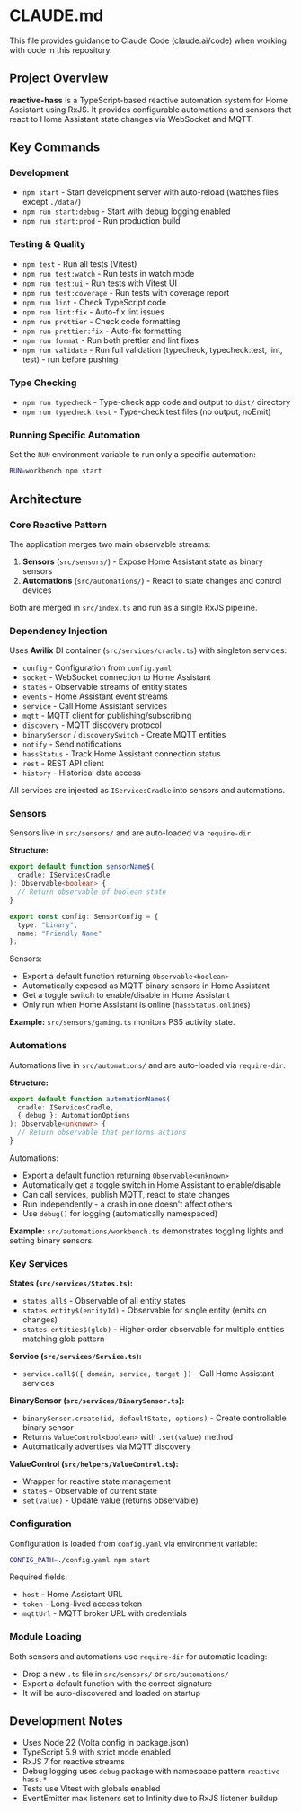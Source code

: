 # CLAUDE.md

This file provides guidance to Claude Code (claude.ai/code) when working with code in this repository.

## Project Overview

**reactive-hass** is a TypeScript-based reactive automation system for Home Assistant using RxJS. It provides configurable automations and sensors that react to Home Assistant state changes via WebSocket and MQTT.

## Key Commands

### Development
- `npm start` - Start development server with auto-reload (watches files except `./data/`)
- `npm run start:debug` - Start with debug logging enabled
- `npm run start:prod` - Run production build

### Testing & Quality
- `npm test` - Run all tests (Vitest)
- `npm run test:watch` - Run tests in watch mode
- `npm run test:ui` - Run tests with Vitest UI
- `npm run test:coverage` - Run tests with coverage report
- `npm run lint` - Check TypeScript code
- `npm run lint:fix` - Auto-fix lint issues
- `npm run prettier` - Check code formatting
- `npm run prettier:fix` - Auto-fix formatting
- `npm run format` - Run both prettier and lint fixes
- `npm run validate` - Run full validation (typecheck, typecheck:test, lint, test) - run before pushing

### Type Checking
- `npm run typecheck` - Type-check app code and output to `dist/` directory
- `npm run typecheck:test` - Type-check test files (no output, noEmit)

### Running Specific Automation
Set the `RUN` environment variable to run only a specific automation:
```bash
RUN=workbench npm start
```

## Architecture

### Core Reactive Pattern

The application merges two main observable streams:
1. **Sensors** (`src/sensors/`) - Expose Home Assistant state as binary sensors
2. **Automations** (`src/automations/`) - React to state changes and control devices

Both are merged in `src/index.ts` and run as a single RxJS pipeline.

### Dependency Injection

Uses **Awilix** DI container (`src/services/cradle.ts`) with singleton services:
- `config` - Configuration from `config.yaml`
- `socket` - WebSocket connection to Home Assistant
- `states` - Observable streams of entity states
- `events` - Home Assistant event streams
- `service` - Call Home Assistant services
- `mqtt` - MQTT client for publishing/subscribing
- `discovery` - MQTT discovery protocol
- `binarySensor` / `discoverySwitch` - Create MQTT entities
- `notify` - Send notifications
- `hassStatus` - Track Home Assistant connection status
- `rest` - REST API client
- `history` - Historical data access

All services are injected as `IServicesCradle` into sensors and automations.

### Sensors

Sensors live in `src/sensors/` and are auto-loaded via `require-dir`.

**Structure:**
```typescript
export default function sensorName$(
  cradle: IServicesCradle
): Observable<boolean> {
  // Return observable of boolean state
}

export const config: SensorConfig = {
  type: "binary",
  name: "Friendly Name"
};
```

Sensors:
- Export a default function returning `Observable<boolean>`
- Automatically exposed as MQTT binary sensors in Home Assistant
- Get a toggle switch to enable/disable in Home Assistant
- Only run when Home Assistant is online (`hassStatus.online$`)

**Example:** `src/sensors/gaming.ts` monitors PS5 activity state.

### Automations

Automations live in `src/automations/` and are auto-loaded via `require-dir`.

**Structure:**
```typescript
export default function automationName$(
  cradle: IServicesCradle,
  { debug }: AutomationOptions
): Observable<unknown> {
  // Return observable that performs actions
}
```

Automations:
- Export a default function returning `Observable<unknown>`
- Automatically get a toggle switch in Home Assistant to enable/disable
- Can call services, publish MQTT, react to state changes
- Run independently - a crash in one doesn't affect others
- Use `debug()` for logging (automatically namespaced)

**Example:** `src/automations/workbench.ts` demonstrates toggling lights and setting binary sensors.

### Key Services

**States (`src/services/States.ts`):**
- `states.all$` - Observable of all entity states
- `states.entity$(entityId)` - Observable for single entity (emits on changes)
- `states.entities$(glob)` - Higher-order observable for multiple entities matching glob pattern

**Service (`src/services/Service.ts`):**
- `service.call$({ domain, service, target })` - Call Home Assistant services

**BinarySensor (`src/services/BinarySensor.ts`):**
- `binarySensor.create(id, defaultState, options)` - Create controllable binary sensor
- Returns `ValueControl<boolean>` with `.set(value)` method
- Automatically advertises via MQTT discovery

**ValueControl (`src/helpers/ValueControl.ts`):**
- Wrapper for reactive state management
- `state$` - Observable of current state
- `set(value)` - Update value (returns observable)

### Configuration

Configuration is loaded from `config.yaml` via environment variable:
```bash
CONFIG_PATH=./config.yaml npm start
```

Required fields:
- `host` - Home Assistant URL
- `token` - Long-lived access token
- `mqttUrl` - MQTT broker URL with credentials

### Module Loading

Both sensors and automations use `require-dir` for automatic loading:
- Drop a new `.ts` file in `src/sensors/` or `src/automations/`
- Export a default function with the correct signature
- It will be auto-discovered and loaded on startup

## Development Notes

- Uses Node 22 (Volta config in package.json)
- TypeScript 5.9 with strict mode enabled
- RxJS 7 for reactive streams
- Debug logging uses `debug` package with namespace pattern `reactive-hass.*`
- Tests use Vitest with globals enabled
- EventEmitter max listeners set to Infinity due to RxJS listener buildup